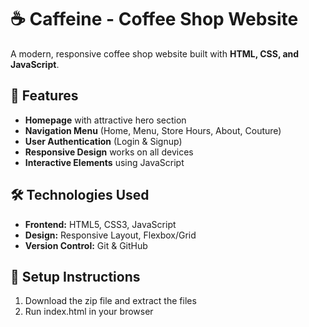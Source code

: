 # ☕ Caffeine - Coffee Shop Website 


A modern, responsive coffee shop website built with **HTML, CSS, and JavaScript**.  

## 🚀 Features  
- **Homepage** with attractive hero section  
- **Navigation Menu** (Home, Menu, Store Hours, About, Couture)  
- **User Authentication** (Login & Signup)  
- **Responsive Design** works on all devices  
- **Interactive Elements** using JavaScript  


## 🛠️ Technologies Used  
- **Frontend:** HTML5, CSS3, JavaScript  
- **Design:** Responsive Layout, Flexbox/Grid  
- **Version Control:** Git & GitHub  

## 🔧 Setup Instructions  
1. Download the zip file and extract the files
2. Run index.html in your browser
